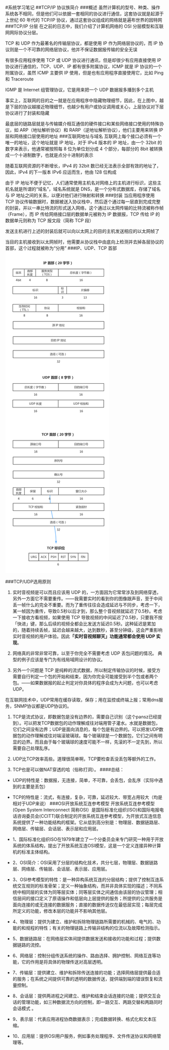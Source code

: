 #系统学习笔记
##TCP/IP 协议族简介
###概述
虽然计算机的型号、种类、操作系统各不相同，但是他们可以依据一套相同的协议进行通信，这套协议就是起源于上世纪 60 年代的 TCP/IP 协议，通过这套协议组成的网络就是遍布世界的因特网
###TCP/IP 分层
在之前的日志中，我们介绍了计算机网络的 OSI 分层模型和互联网网际协议分层。

TCP 和 UDP 作为最著名的传输层协议，都是使用 IP 作为网络层协议的，而 IP 协议则是一个不可靠的网络层协议，他并不保证数据报传输的安全无误

有很多应用程序使用 TCP 或 UDP 协议进行通讯，但是却很少有应用直接使用 IP 协议进行通信的，TCP、UDP、IP 都有很多附属协议，ICMP 就是 IP 协议的一个附属协议，虽然 ICMP 主要供 IP 使用，但是也有应用程序直接使用它，比如 Ping 和 Traceroute

IGMP 是 Internet 组管理协议，它是用来把一个 UDP 数据报多播到多个主机

 

事实上，互联网的目的之一就是在应用程序中隐藏物理细节，因此，在上图中，越是下层的协议越接近物理细节，也越少有用户或协议调用或关心，上层协议对下层协议进行了封装和隐藏

最底层的链路层就是与传输媒介相互通信的硬件接口和某些网络接口使用的特殊协议，如 ARP（地址解析协议）和 RARP（逆地址解析协议），他们主要用来转换 IP 层和网络接口层使用的地址
###互联网地址与域名
互联网上每个接口必须有一个唯一的地址，这个地址就是 IP 地址，对于 IPv4 版本的 IP 地址，由一个 32bit 的数字来表示，他通常被按照每 8 位为单位划分成 4 个部分，每部分的 8bit 被转换成一个十进制数字，也就是点分十进制的表示

随着互联网资源的不断增长，IPv4 的 32bit 数已经无法表示全部有效的地址了，因此，IPv4 的下一版本 IPv6 应运而生，他由 128 位构成

由于 IP 地址不便于记忆，人们通常使用主机名对网络上的主机进行标识，这些主机名就是所谓的“域名”，域名系统就是 DNS，是一个分布式数据库，存储了域名与 IP 地址之间的关系，以便对他们进行映射和转换
###封装
当应用程序使用 TCP 协议传输数据时，数据被送入协议栈中，然后逐个通过每一层直到完成完整的封装，并以一串比特流的形式送入网络，这个通过以太网传输的比特流被称作帧（Frame），而 IP 传给网络接口层的数据单元被称为 IP 数据报，TCP 传给 IP 的数据单元则称为 TCP 报文段（简称 TCP 段）

发送主机进行上述的封装后就可以向以太网上的目的主机发送相应的以太网帧了

当目的主机接收到以太网帧时，他需要从协议栈中由底向上检测并去掉各层协议的首部，这个过程就被称为“分用”
###IP、UDP、TCP 首部
<img src="images/tcpudpip.png" />


###TCP/UDP选用原则
1. 实时音视频是可以而且应该用 UDP 的，一方面因为它常常涉及到网络穿透，另外一方面它不需要重传。——我需要实时的看到你的图像跟声音，至于中间丢一帧什么的完全不重要。而为了重传往往会造成延迟与不同步，考虑一下，某一帧因为重传，导致0.5秒以后才到，那么整个音视频就延迟了0.5秒。考虑一下接收方看视频，如果使用 TCP 导致视频的中间延迟了0.5秒，只要我不按「快进」键，那么后续的视频全都会比发送方延迟0.5秒。这种延迟是累加的，随着持续丢帧，延迟会越来越大，达到数秒，甚至分钟级，这会严重影响实时音视频的用户体验。因此<b>「实时音视频聊天」功能通常都会使用 UDP 实现</b>。

2. 网络真的非常非常可靠，以至于你完全不需要考虑 UDP 丢包问题的情况。
典型的例子应该是专门为有线局域网设计的协议。

3. 另外一个问题是 TCP 是纯粹的流式数据，所以制定传输协议的时候，接受方需要自行判定一个包的开始和结束，因为你完全可能接受到半个包或者两个包。——如果数据报的起止判定对你具体的程序会成为大问题，也可以考虑 UDP。

在互联网技术中，UDP常用在缓存读取，保存；用在监控或终端上报；常用dns服务，SNMP协议都是UDP协议的。

1. TCP是流式协议，即数据包是没有边界的，需要自己识别（这个pansz已经提到）。可以把发TCP数据包的动作理解成往对端用管子灌水。水就是数据包，它们之间没有边界；UDP是面向消息的，每个包是有边界的。可以把发UDP数据包的动作理解成往对端滚玻璃球。每个玻璃球是一个数据包，它们之间有明显的边界。而且由于每个玻璃球的速度可能不一样，先滚的不一定先到，所以需要自己处理乱序。

2. UDP比TCP效率高些。道理很简单啊，TCP要检查丢没丢包等额外的工作。

3. TCP也是可以做NAT穿透的哈（俗称打洞）。 
####总结：
- UDP的特性是：数据报，无连接，简单，不可靠，会丢包，会乱序（实际中遇到的主要是丢包）
- TCP的特性是：流式，有连接，复杂，可靠，延迟较大、带宽占用较大（均是相对于UDP来说）
###OSI开放系统互连参考模型
开放系统互连参考模型 (Open System Interconnect 简称OSI）是国际标准化组织(ISO)和国际电报电话咨询委员会(CCITT)联合制定的开放系统互连参考模型，为开放式互连信息系统提供了一种功能结构的框架。它从低到高分别是：物理层、数据链路层、网络层、传输层、会话层、表示层和应用层。

- 1、国际标准化组织ISO在1979年建立了一个分委员会来专门研究一种用于开放系统的体系结构，提出了开放系统互连OSI模型，这是一个定义连接异种计算机的标准主体结构。
- 2、OSI简介：OSI采用了分层的结构化技术，共分七层，物理层、数据链路层、网络层、传输层、会话层、表示层、应用层。
- 3、OSI参考模型的特性：是一种异构系统互连的分层结构；提供了控制互连系统交互规则的标准骨架；定义一种抽象结构，而并非具体实现的描述；不同系统中相同层的实体为同等层实体；同等层实体之间通信由该层的协议管理；相信层间的接口定义了原语操作和低层向上层提供的服务；所提供的公共服务是面向连接的或无连接的数据服务；直接的数据传送仅在最低层实现；每层完成所定义的功能，修改本层的功能并不影响其他层。
- 4、物理层：提供为建立、维护和拆除物理链路所需要的机械的、电气的、功能的和规程的特性；有关的物理链路上传输非结构的位流以及故障检测指示。
- 5、数据链路层：在网络层实体间提供数据发送和接收的功能和过程；提供数据链路的流控。
- 6、网络层：控制分组传送系统的操作、路由选择、拥护控制、网络互连等功能，它的作用是将具体的物理传送对高层透明。
- 7、传输层：提供建立、维护和拆除传送连接的功能；选择网络层提供最合适的服务；在系统之间提供可靠的透明的数据传送，提供端到端的错误恢复和流量控制。
- 8、会话层：提供两进程之间建立、维护和结束会话连接的功能；提供交互会话的管理功能，如三种数据流方向的控制，即一路交互、两路交替和两路同时会话模式 。
- 9、表示层：代表应用进程协商数据表示；完成数据转换、格式化和文本压缩。
- 10、应用层：提供OSI用户服务，例如事务处理程序、文件传送协议和网络管理等。